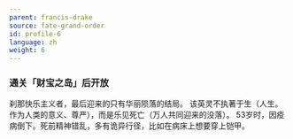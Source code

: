 ```yaml
---
parent: francis-drake
source: fate-grand-order
id: profile-6
language: zh
weight: 6
---
```


### 通关「财宝之岛」后开放

刹那快乐主义者，最后迎来的只有华丽陨落的结局。
该英灵不执著于生（人生。作为人类的意义、尊严），而是乐见死亡（万人共同迎来的没落）。
53岁时，因疫病倒下。死前精神错乱，多有诡异行径，比如在病床上想要穿上铠甲。
